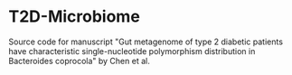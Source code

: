 # T2D-Microbiome
Source code for manuscript "Gut metagenome of type 2 diabetic patients have characteristic single-nucleotide polymorphism distribution in Bacteroides coprocola" by Chen et al.
